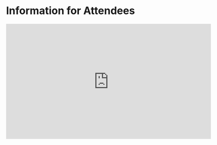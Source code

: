 # Information for Attendees

<center>
<iframe width="560" height="315" src="https://www.youtube-nocookie.com/embed/7Vem2JiB28Y" title="YouTube video player" frameborder="0" allow="accelerometer; autoplay; clipboard-write; encrypted-media; gyroscope; picture-in-picture" allowfullscreen></iframe>
</center>
